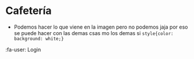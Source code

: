 # Cafetería
- Podemos hacer lo que viene en la imagen pero no podemos jaja por eso se puede hacer con las demas csas mo los demas si 
`style{color: background: white;}`

:fa-user: Login